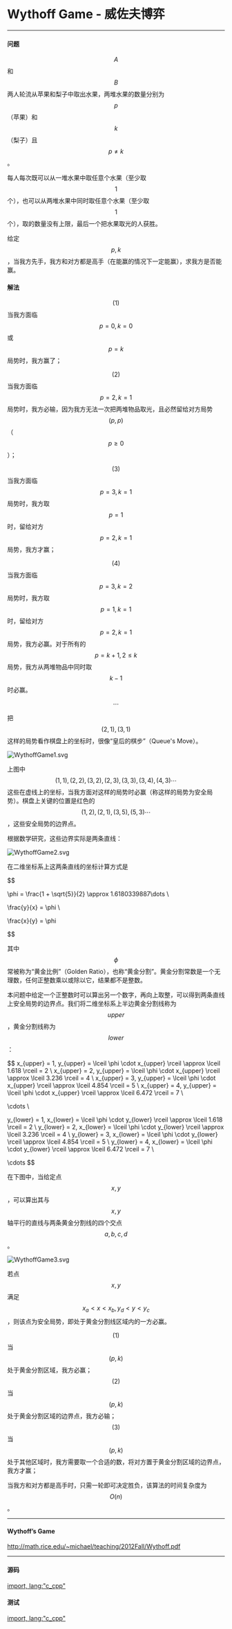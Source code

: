 <script type="text/javascript" src="https://cdnjs.cloudflare.com/ajax/libs/mathjax/2.7.1/MathJax.js?config=TeX-AMS-MML_HTMLorMML"/></script>
<script> gitbook.events.bind("page.change", function() { MathJax.Hub.Queue(["Typeset",MathJax.Hub]); } </script>

# Wythoff Game - 威佐夫博弈

--------

#### 问题

$$ A $$和$$ B $$两人轮流从苹果和梨子中取出水果，两堆水果的数量分别为$$ p $$（苹果）和$$ k $$（梨子）且$$ p \ne k $$。

每人每次既可以从一堆水果中取任意个水果（至少取$$ 1 $$个），也可以从两堆水果中同时取任意个水果（至少取$$ 1 $$个），取的数量没有上限，最后一个把水果取光的人获胜。

给定$$ p, k $$，当我方先手，我方和对方都是高手（在能赢的情况下一定能赢），求我方是否能赢。

#### 解法

$$ (1) $$ 当我方面临$$ p = 0, k = 0 $$或$$ p = k $$局势时，我方赢了；

$$ (2) $$ 当我方面临$$ p = 2, k = 1 $$局势时，我方必输，因为我方无法一次把两堆物品取光，且必然留给对方局势$$ (p, p) $$（$$ p \ge 0 $$）；

$$ (3) $$ 当我方面临$$ p = 3, k = 1 $$局势时，我方取$$ p = 1 $$时，留给对方$$ p = 2, k = 1 $$局势，我方才赢；

$$ (4) $$ 当我方面临$$ p = 3, k = 2 $$局势时，我方取$$ p = 1, k = 1 $$时，留给对方$$ p = 2, k = 1 $$局势，我方必赢。对于所有的$$ p = k + 1, 2 \le k $$局势，我方从两堆物品中同时取$$ k - 1 $$时必赢。

$$
\cdots
$$

把$$ (2, 1), (3, 1) $$这样的局势看作棋盘上的坐标时，很像“皇后的棋步”（Queue's Move）。

![WythoffGame1.svg](../res/WythoffGame1.svg)

上图中$$ (1,1), (2,2), (3,2), (2,3), (3,3), (3,4), (4,3) \cdots $$这些在虚线上的坐标，当我方面对这样的局势时必赢（称这样的局势为安全局势）。棋盘上关键的位置是红色的$$ (1,2), (2,1), (3,5), (5,3) \cdots $$，这些安全局势的边界点。

根据数学研究，这些边界实际是两条直线：

![WythoffGame2.svg](../res/WythoffGame2.svg)

在二维坐标系上这两条直线的坐标计算方式是

$$

\phi = \frac{1 + \sqrt{5}}{2} \approx 1.6180339887\dots \\

\frac{y}{x} = \phi \\

\frac{x}{y} = \phi

$$

其中$$ \phi $$常被称为“黄金比例”（Golden Ratio），也称“黄金分割”。黄金分割常数是一个无理数，任何正整数乘以或除以它，结果都不是整数。

本问题中给定一个正整数时可以算出另一个数字，再向上取整，可以得到两条直线上安全局势的边界点。我们将二维坐标系上半边黄金分割线称为$$ upper $$，黄金分割线称为$$ lower $$：

$$
x_{upper} = 1, y_{upper} = \lceil \phi \cdot x_{upper} \rceil \approx \lceil 1.618 \rceil = 2 \\
x_{upper} = 2, y_{upper} = \lceil \phi \cdot x_{upper} \rceil \approx \lceil 3.236 \rceil = 4 \\
x_{upper} = 3, y_{upper} = \lceil \phi \cdot x_{upper} \rceil \approx \lceil 4.854 \rceil = 5 \\
x_{upper} = 4, y_{upper} = \lceil \phi \cdot x_{upper} \rceil \approx \lceil 6.472 \rceil = 7 \\

\cdots \\

y_{lower} = 1, x_{lower} = \lceil \phi \cdot y_{lower} \rceil \approx \lceil 1.618 \rceil = 2 \\
y_{lower} = 2, x_{lower} = \lceil \phi \cdot y_{lower} \rceil \approx \lceil 3.236 \rceil = 4 \\
y_{lower} = 3, x_{lower} = \lceil \phi \cdot y_{lower} \rceil \approx \lceil 4.854 \rceil = 5 \\
y_{lower} = 4, x_{lower} = \lceil \phi \cdot y_{lower} \rceil \approx \lceil 6.472 \rceil = 7 \\

\cdots
$$

在下图中，当给定点$$ x, y $$，可以算出其与$$ x, y $$轴平行的直线与两条黄金分割线的四个交点$$ a, b, c, d $$。

![WythoffGame3.svg](../res/WythoffGame3.svg)

若点$$ x,y $$满足$$ x_{a} \lt x \lt x_{b}, y_{d} \lt y \lt y_{c} $$，则该点为安全局势，即处于黄金分割线区域内的一方必赢。

$$ (1) $$ 当$$ (p, k) $$处于黄金分割区域，我方必赢；
$$ (2) $$ 当$$ (p, k) $$处于黄金分割区域的边界点，我方必输；
$$ (3) $$ 当$$ (p, k) $$处于其他区域时，我方需要取一个合适的数，将对方置于黄金分割区域的边界点，我方才赢；

当我方和对方都是高手时，只需一轮即可决定胜负，该算法的时间复杂度为$$ O(n) $$。

--------

#### Wythoff’s Game

http://math.rice.edu/~michael/teaching/2012Fall/Wythoff.pdf

--------

#### 源码

[import, lang:"c_cpp"](../../../../src/GameTheory/WythoffGame.h)

#### 测试

[import, lang:"c_cpp"](../../../../src/GameTheory/WythoffGame.cpp)
